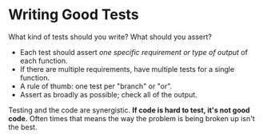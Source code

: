 # Writing Good Tests

What kind of tests should you write?
What should you assert?

* Each test should assert _one specific requirement or type of output_ of each function.
* If there are multiple requirements, have multiple tests for a single function.
* A rule of thumb: one test per "branch" or "or".
* Assert as broadly as possible; check all of the output.

Testing and the code are synergistic.
**If code is hard to test, it's not good code.**
Often times that means the way the problem is being broken up isn't the best.
